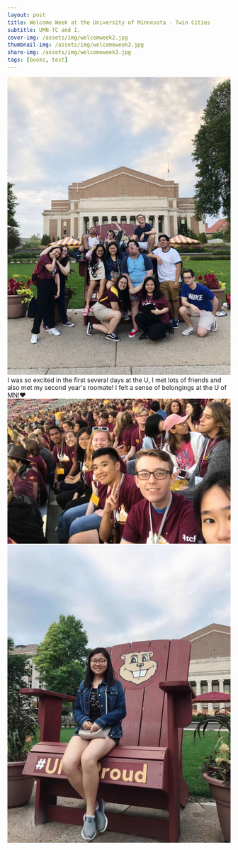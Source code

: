 ```yaml
---
layout: post
title: Welcome Week at the University of Minnesota - Twin Cities
subtitle: UMN-TC and I.
cover-img: /assets/img/welcomweek2.jpg
thumbnail-img: /assets/img/welcomeweek3.jpg
share-img: /assets/img/welcomeweek3.jpg
tags: [books, test]
---
```


![](/assets/img/welcomeweek3.jpg)
I was so excited in the first several days at the U, I met lots of friends and also met my second year's roomate! I felt a sense of belongings at the U of MN!❤️
![](/assets/img/welcomeweek1.jpg)
![](/assets/img/head.jpg)
